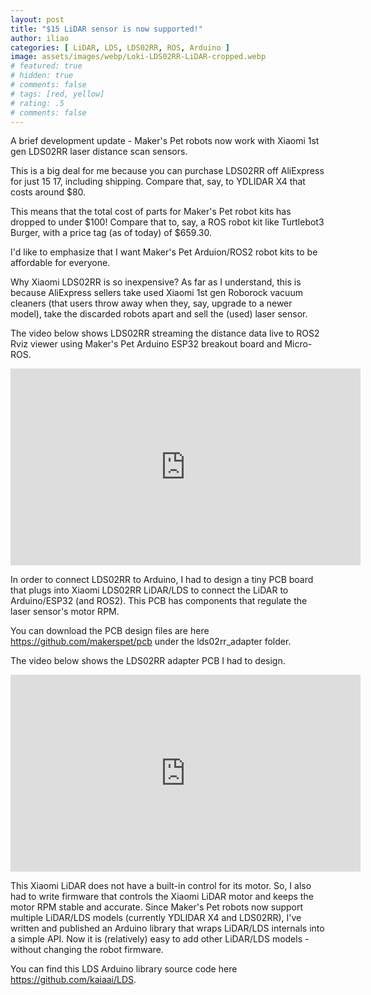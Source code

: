 ```yaml
---
layout: post
title: "$15 LiDAR sensor is now supported!"
author: iliao
categories: [ LiDAR, LDS, LDS02RR, ROS, Arduino ]
image: assets/images/webp/Loki-LDS02RR-LiDAR-cropped.webp
# featured: true
# hidden: true
# comments: false
# tags: [red, yellow]
# rating: .5
# comments: false
---
```

A brief development update - Maker's Pet robots now work with Xiaomi 1st gen LDS02RR laser distance scan sensors.

This is a big deal for me because you can purchase LDS02RR off AliExpress for just $15~$17, including shipping. Compare that, say, to YDLIDAR X4 that costs around $80.

This means that the total cost of parts for Maker's Pet robot kits has dropped to under $100! Compare that to, say, a ROS robot kit like Turtlebot3 Burger, with a price tag (as of today) of $659.30.

I'd like to emphasize that I want Maker's Pet Arduion/ROS2 robot kits to be affordable for everyone.

 Why Xiaomi LDS02RR is so inexpensive? As far as I understand, this is because AliExpress sellers take used Xiaomi 1st gen Roborock vacuum cleaners (that users throw away when they, say, upgrade to a newer model), take the discarded robots apart and sell the (used) laser sensor.

The video below shows LDS02RR streaming the distance data live to ROS2 Rviz viewer using Maker's Pet Arduino ESP32 breakout board and Micro-ROS.

<div class="text-center">
<iframe width="560" height="315" src="https://www.youtube.com/embed/STbCVhdgLSw" title="YouTube video player" frameborder="0" allow="accelerometer; autoplay; clipboard-write; encrypted-media; gyroscope; picture-in-picture; web-share" allowfullscreen></iframe>
</div>

In order to connect LDS02RR to Arduino, I had to design a tiny PCB board that plugs into Xiaomi LDS02RR LiDAR/LDS to connect the LiDAR to Arduino/ESP32 (and ROS2). This PCB has components that regulate the laser sensor's motor RPM.

You can download the PCB design files are here https://github.com/makerspet/pcb under the lds02rr_adapter folder.

The video below shows the LDS02RR adapter PCB I had to design.

<div class="text-center">
<iframe width="560" height="315" src="https://www.youtube.com/embed/Wes9GYomUdE" title="YouTube video player" frameborder="0" allow="accelerometer; autoplay; clipboard-write; encrypted-media; gyroscope; picture-in-picture; web-share" allowfullscreen></iframe>
</div>

This Xiaomi LiDAR does not have a built-in control for its motor. So, I also had to write firmware that controls the Xiaomi LiDAR motor and keeps the motor RPM stable and accurate. Since Maker's Pet robots now support multiple LiDAR/LDS models (currently YDLIDAR X4 and LDS02RR), I've written and published an Arduino library that wraps LiDAR/LDS internals into a simple API. Now it is (relatively) easy to add other LiDAR/LDS models - without changing the robot firmware.

You can find this LDS Arduino library source code here https://github.com/kaiaai/LDS.
